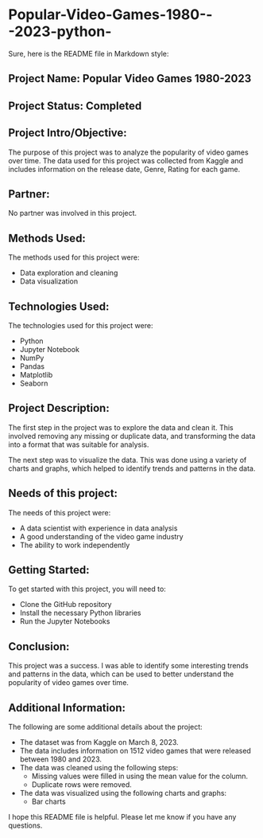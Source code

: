 # Popular-Video-Games-1980---2023-python-

Sure, here is the README file in Markdown style:


## Project Name: Popular Video Games 1980-2023

## Project Status: Completed

## Project Intro/Objective:

The purpose of this project was to analyze the popularity of video games over time. The data used for this project was collected from Kaggle and includes information on the release date, Genre, Rating for each game.

## Partner:

No partner was involved in this project.

## Methods Used:

The methods used for this project were:

* Data exploration and cleaning
* Data visualization

## Technologies Used:

The technologies used for this project were:

* Python
* Jupyter Notebook
* NumPy
* Pandas
* Matplotlib
* Seaborn

## Project Description:

The first step in the project was to explore the data and clean it. This involved removing any missing or duplicate data, and transforming the data into a format that was suitable for analysis.

The next step was to visualize the data. This was done using a variety of charts and graphs, which helped to identify trends and patterns in the data.


## Needs of this project:

The needs of this project were:

* A data scientist with experience in data analysis
* A good understanding of the video game industry
* The ability to work independently

## Getting Started:

To get started with this project, you will need to:

* Clone the GitHub repository
* Install the necessary Python libraries
* Run the Jupyter Notebooks

## Conclusion:

This project was a success. I was able to identify some interesting trends and patterns in the data, which can be used to better understand the popularity of video games over time.


## Additional Information:

The following are some additional details about the project:

* The dataset was from Kaggle on March 8, 2023.
* The data includes information on 1512 video games that were released between 1980 and 2023.
* The data was cleaned using the following steps:
    * Missing values were filled in using the mean value for the column.
    * Duplicate rows were removed.
* The data was visualized using the following charts and graphs:
    * Bar charts

I hope this README file is helpful. Please let me know if you have any questions.
